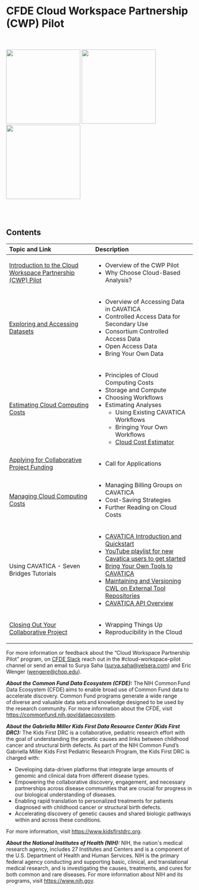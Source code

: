 # CFDE Cloud Workspace Partnership (CWP) Pilot
<br/><br/>
<img src="https://github.com/kids-first/cloud-workspace-partnership-pilot/blob/master/docs/CFDE_logo-color-web.png"  width="200" >
<img src="https://github.com/kids-first/cloud-workspace-partnership-pilot/blob/master/docs/CAVATICA-logo.png"  width="200">
<img src="https://github.com/kids-first/cloud-workspace-partnership-pilot/blob/master/docs/kfdrc-logo-sm.png"  width="200" >

<br/><br/>

## Contents
| Topic and Link    | Description |
| :------------- | :--------------------------------------------------------------------------- |
| [Introduction to the Cloud Workspace Partnership (CWP) Pilot](introduction.md) | <ul><li>Overview of the CWP Pilot</li><li>Why Choose Cloud-Based Analysis?</li></ul>
| [Exploring and Accessing Datasets](ExploringDatasets.md) | <ul><li>Overview of Accessing Data in CAVATICA</li><li>Controlled Access Data for Secondary Use</li><li>Consortium Controlled Access Data</li><li>Open Access Data</li><li>Bring Your Own Data</li></ul> |
| [Estimating Cloud Computing Costs](estimatingcosts.md) | <ul><li>Principles of Cloud Computing Costs</li><li>Storage and Compute</li><li>Choosing Workflows</li><li>Estimating Analyses<ul><li>Using Existing CAVATICA Workflows</li><li>Bringing Your Own Workflows</li><li>[Cloud Cost Estimator](https://docs.google.com/spreadsheets/d/1_z6JxJxxbZj0qQ2-i6In2XntLkNDLiNB/edit?usp=sharing&ouid=114381528003679826426&rtpof=true&sd=true)</li></ul></li></ul> |
| [Applying for Collaborative Project Funding](applying.md) | <ul><li>Call for Applications</li></ul> |
| [Managing Cloud Computing Costs](managingcosts.md) | <ul><li>Managing Billing Groups on CAVATICA</li><li>Cost-Saving Strategies</li><li>Further Reading on Cloud Costs</li></ul> |
| Using CAVATICA - Seven Bridges Tutorials | <ul><li>[CAVATICA Introduction and Quickstart](https://docs.cavatica.org/docs/quickstart)</li><li>[YouTube playlist for new Cavatica users to get started](https://www.youtube.com/playlist?list=PLHYRY81C1euhTPtt9jt9wESPp-et3wXoo)</li><li>[Bring Your Own Tools to CAVATICA](https://docs.cavatica.org/docs/bring-your-own-tools-to-cavatica-1)</li><li>[Maintaining and Versioning CWL on External Tool Repositories](https://docs.cavatica.org/docs/maintaining-and-versioning-cwl-on-external-tool-repositories)</li><li>[CAVATICA API Overview](https://docs.cavatica.org/docs/the-api)</li></ul> |
| [Closing Out Your Collaborative Project](closeout.md) | <ul><li>Wrapping Things Up</li><li>Reproducibility in the Cloud</li></ul> |

For more information or feedback about the “Cloud Workspace Partnership Pilot” program, on [CFDE Slack](cfdeworkspace.slack.com) reach out in the #cloud-workspace-pilot channel or send an email to Surya Saha (surya.saha@velsera.com) and Eric Wenger (wengere@chop.edu).

___About the Common Fund Data Ecosystem (CFDE):___ The NIH Common Fund Data Ecosystem (CFDE) aims to enable broad use of Common Fund data to accelerate discovery. Common Fund programs generate a wide range of diverse and valuable data sets and knowledge designed to be used by the research community.  For more information about the CFDE, visit https://commonfund.nih.gov/dataecosystem. 


___About the Gabriella Miller Kids First Data Resource Center (Kids First DRC):___ 
The Kids First DRC is a collaborative, pediatric research effort with the goal of understanding the genetic causes and links between childhood cancer and structural birth defects. As part of the NIH Common Fund’s Gabriella Miller Kids First Pediatric Research Program, the Kids First DRC is charged with:
- Developing data-driven platforms that integrate large amounts of genomic and clinical data from different disease types.
- Empowering the collaborative discovery, engagement, and necessary partnerships across disease communities that are crucial for progress in our biological understanding of diseases.
- Enabling rapid translation to personalized treatments for patients diagnosed with childhood cancer or structural birth defects.
- Accelerating discovery of genetic causes and shared biologic pathways within and across these conditions.

For more information, visit https://www.kidsfirstdrc.org.


___About the National Institutes of Health (NIH):___ NIH, the nation's medical research agency, includes 27 Institutes and Centers and is a component of the U.S. Department of Health and Human Services. NIH is the primary federal agency conducting and supporting basic, clinical, and translational medical research, and is investigating the causes, treatments, and cures for both common and rare diseases. For more information about NIH and its programs, visit https://www.nih.gov.

